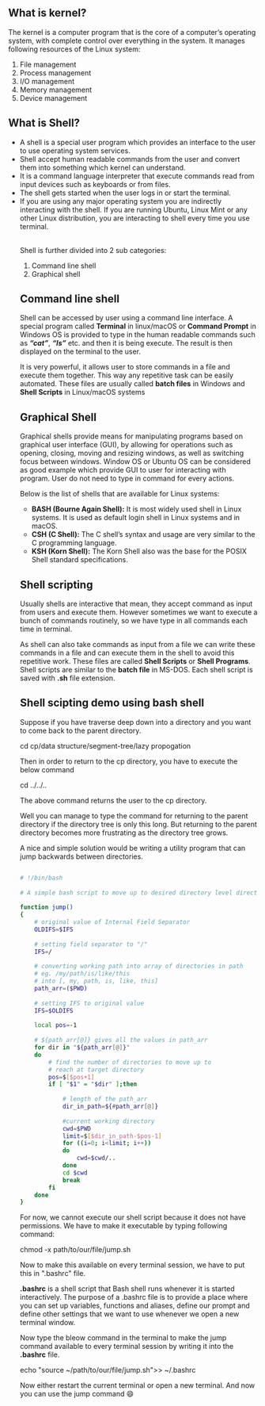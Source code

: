 <h2> What is kernel? </h1>
The kernel is a computer program that is the core of a computer’s operating system, with complete control over everything in the system. It manages following resources of the Linux system:
<ol> <li>File management</li>
<li>Process management</li>
<li>I/O management</li>
<li>Memory management</li>
<li>Device management</li></ol>

<h2>What is Shell?</h2>
<ul><li>A shell is a special user program which provides an interface to the user to use operating system services.</li>
<li>Shell accept human readable commands from the user and convert them into something which kernel can understand.</li>
<li>It is a command language interpreter that execute commands read from input devices such as keyboards or from files.</li>
<li>The shell gets started when the user logs in or start the terminal.</li>
<li>If you are using any major operating system you are indirectly interacting with the shell. If you are running Ubuntu, Linux Mint or any other Linux distribution, you are interacting to shell every time you use terminal.</li></ol></br>

Shell is further divided into 2 sub categories:
<ol><li>Command line shell</li><li>Graphical shell</li></ol>

<h2>Command line shell</h2>
<p>Shell can be accessed by user using a command line interface. A special program called <b>Terminal</b> in linux/macOS or <b>Command Prompt</b> in Windows OS is provided to type in the human readable commands such as <b><i>“cat”</i></b>, <b><i>“ls”</b></i> etc. and then it is being execute. The result is then displayed on the terminal to the user.</p>
<p> It is very powerful, it allows user to store commands in a file and execute them together. This way any repetitive task can be easily automated. These files are usually called <b>batch files</b> in Windows and <b>Shell Scripts</b> in Linux/macOS systems</p>

<h2>Graphical Shell</h2>
<p>Graphical shells provide means for manipulating programs based on graphical user interface (GUI), by allowing for operations such as opening, closing, moving and resizing windows, as well as switching focus between windows. Window OS or Ubuntu OS can be considered as good example which provide GUI to user for interacting with program. User do not need to type in command for every actions.</p>
<p>Below is the list of shells that are available for Linux systems:</p>
<ul><li><b>BASH (Bourne Again Shell):</b> It is most widely used shell in Linux systems. It is used as default login shell in Linux systems and in macOS.</li>
<li><b>CSH (C Shell):</b> The C shell’s syntax and usage are very similar to the C programming language.</li>
<li><b>KSH (Korn Shell):</b> The Korn Shell also was the base for the POSIX Shell standard specifications.</li></ul>


<h2>Shell scripting</h2>
<p>Usually shells are interactive that mean, they accept command as input from users and execute them. However sometimes we want to execute a bunch of commands routinely, so we have type in all commands each time in terminal.</p>
<p>As shell can also take commands as input from a file we can write these commands in a file and can execute them in the shell to avoid this repetitive work. These files are called <b>Shell Scripts</b> or <b>Shell Programs</b>. Shell scripts are similar to the <b>batch file</b> in MS-DOS. Each shell script is saved with <b>.sh</b> file extension.</p>

<h2>Shell scipting demo using bash shell</h2>

Suppose if you have traverse deep down into a directory and you want to come back to the parent directory. </br>

cd cp/data structure/segment-tree/lazy propogation

Then in order to return to the cp directory, you have to execute the below command

cd ../../..

The above command returns the user to the cp directory.

<p>Well you can manage to type the command for returning to the parent directory if the directory tree is only this long. But returning to the parent directory becomes more frustrating as the directory tree grows.</p>

<p>A nice and simple solution would be writing a utility program that can jump backwards between directories.</p>

```sh

# !/bin/bash 
  
# A simple bash script to move up to desired directory level directly 
  
function jump() 
{ 
    # original value of Internal Field Separator 
    OLDIFS=$IFS 
  
    # setting field separator to "/"  
    IFS=/ 
  
    # converting working path into array of directories in path 
    # eg. /my/path/is/like/this 
    # into [, my, path, is, like, this] 
    path_arr=($PWD) 
  
    # setting IFS to original value 
    IFS=$OLDIFS 
  
    local pos=-1 
  
    # ${path_arr[@]} gives all the values in path_arr 
    for dir in "${path_arr[@]}"
    do
        # find the number of directories to move up to 
        # reach at target directory  
        pos=$[$pos+1] 
        if [ "$1" = "$dir" ];then
  
            # length of the path_arr 
            dir_in_path=${#path_arr[@]} 
  
            #current working directory 
            cwd=$PWD 
            limit=$[$dir_in_path-$pos-1] 
            for ((i=0; i<limit; i++)) 
            do
                cwd=$cwd/.. 
            done
            cd $cwd 
            break
        fi
    done
} 
```

For now, we cannot execute our shell script because it does not have permissions. We have to make it executable by typing following command:</br>

chmod -x path/to/our/file/jump.sh

<p>Now to make this available on every terminal session, we have to put this in ".bashrc" file.</p>
<p> <b>.bashrc</b> is a shell script that Bash shell runs whenever it is started interactively. The purpose of a .bashrc file is to provide a place where you can set up variables, functions and aliases, define our prompt and define other settings that we want to use whenever we open a new terminal window.</p>

<p>Now type the bleow command in the terminal to make the jump command available to every terminal session by writing it into the <b>.bashrc</b> file.</p>
echo "source ~/path/to/our/file/jump.sh">> ~/.bashrc</br>

Now either restart the current terminal or open a new terminal. And now you can use the jump command :smile:
